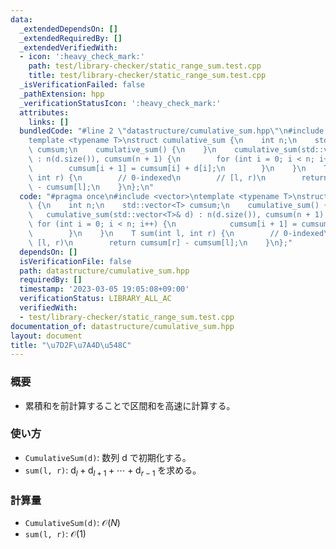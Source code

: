 ```yaml
---
data:
  _extendedDependsOn: []
  _extendedRequiredBy: []
  _extendedVerifiedWith:
  - icon: ':heavy_check_mark:'
    path: test/library-checker/static_range_sum.test.cpp
    title: test/library-checker/static_range_sum.test.cpp
  _isVerificationFailed: false
  _pathExtension: hpp
  _verificationStatusIcon: ':heavy_check_mark:'
  attributes:
    links: []
  bundledCode: "#line 2 \"datastructure/cumulative_sum.hpp\"\n#include <vector>\n\
    template <typename T>\nstruct cumulative_sum {\n    int n;\n    std::vector<T>\
    \ cumsum;\n    cumulative_sum() {\n    }\n    cumulative_sum(std::vector<T>& d)\
    \ : n(d.size()), cumsum(n + 1) {\n        for (int i = 0; i < n; i++) {\n    \
    \        cumsum[i + 1] = cumsum[i] + d[i];\n        }\n    }\n    T sum(int l,\
    \ int r) {\n        // 0-indexed\n        // [l, r)\n        return cumsum[r]\
    \ - cumsum[l];\n    }\n};\n"
  code: "#pragma once\n#include <vector>\ntemplate <typename T>\nstruct cumulative_sum\
    \ {\n    int n;\n    std::vector<T> cumsum;\n    cumulative_sum() {\n    }\n \
    \   cumulative_sum(std::vector<T>& d) : n(d.size()), cumsum(n + 1) {\n       \
    \ for (int i = 0; i < n; i++) {\n            cumsum[i + 1] = cumsum[i] + d[i];\n\
    \        }\n    }\n    T sum(int l, int r) {\n        // 0-indexed\n        //\
    \ [l, r)\n        return cumsum[r] - cumsum[l];\n    }\n};"
  dependsOn: []
  isVerificationFile: false
  path: datastructure/cumulative_sum.hpp
  requiredBy: []
  timestamp: '2023-03-05 19:05:08+09:00'
  verificationStatus: LIBRARY_ALL_AC
  verifiedWith:
  - test/library-checker/static_range_sum.test.cpp
documentation_of: datastructure/cumulative_sum.hpp
layout: document
title: "\u7D2F\u7A4D\u548C"
---
```


### 概要
- 累積和を前計算することで区間和を高速に計算する。
  
### 使い方
- `CumulativeSum(d)`: 数列 $\mathrm d$ で初期化する。
- `sum(l, r)`: $\mathrm d_l + \mathrm d_{l+1} + \cdots +\mathrm d_{r-1}$ を求める。
  
### 計算量
- `CumulativeSum(d)`: $\mathcal O(N)$
- `sum(l, r)`: $\mathcal O(1)$